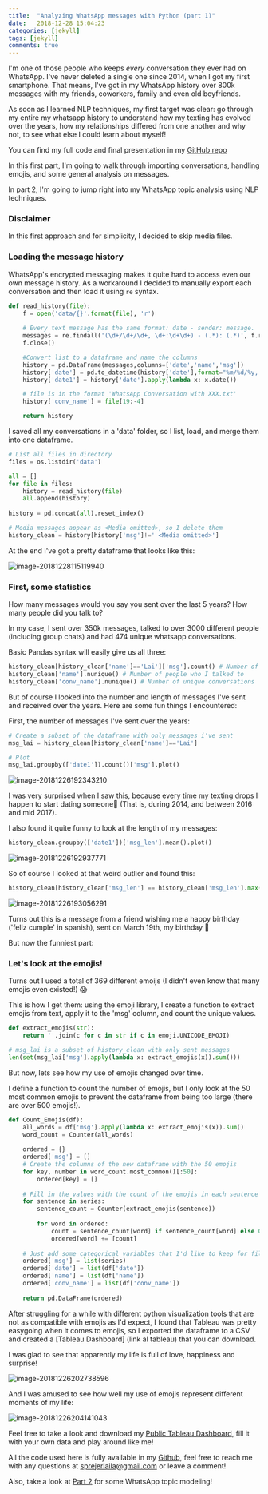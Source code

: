 ```yaml
---
title:  "Analyzing WhatsApp messages with Python (part 1)"
date:   2018-12-28 15:04:23
categories: [jekyll]
tags: [jekyll]
comments: true
---
```

I'm one of those people who keeps *every* conversation they ever had on WhatsApp. I've never deleted a single one since 2014, when I got my first smartphone. That means, I've got in my WhatsApp history over 800k messages with my friends, coworkers, family and even old boyfriends. 

As soon as I learned NLP techniques, my first target was clear: go through my entire my whatsapp history to understand how my texting has evolved over the years, how my relationships differed from one another and why not, to see what else I could learn about myself! 

You can find my full code and final presentation in my [GitHub repo](https://github.com/sprejerlaila/whatsapp-me)

In this first part, I'm going to walk through importing conversations, handling emojis, and some general analysis on messages.

In part 2, I'm going to jump right into my WhatsApp topic analysis using NLP techniques.

### Disclaimer 

In this first approach and for simplicity, I decided to skip media files. 

### Loading the message history

WhatsApp's encrypted messaging makes it quite hard to access even our own message history. As a workaround I decided to manually export each conversation and then load it using `re` syntax.

```python
def read_history(file):
    f = open('data/{}'.format(file), 'r')
 
    # Every text message has the same format: date - sender: message. 
    messages = re.findall('(\d+/\d+/\d+, \d+:\d+\d+) - (.*): (.*)', f.read())
    f.close()

    #Convert list to a dataframe and name the columns
    history = pd.DataFrame(messages,columns=['date','name','msg'])
    history['date'] = pd.to_datetime(history['date'],format="%m/%d/%y, %H:%M")
    history['date1'] = history['date'].apply(lambda x: x.date())

    # file is in the format 'WhatsApp Conversation with XXX.txt'
    history['conv_name'] = file[19:-4]

    return history
```

I saved all my conversations in a 'data' folder, so I list, load, and merge them into one dataframe.

```python
# List all files in directory
files = os.listdir('data')

all = []
for file in files:
    history = read_history(file)
    all.append(history)
    
history = pd.concat(all).reset_index()

# Media messages appear as <Media omitted>, so I delete them
history_clean = history[history['msg']!=' <Media omitted>']
```

At the end I've got a pretty dataframe that looks like this:

![image-20181228115119940](/../images/image-20181228115119940.jpg)

### First, some statistics

How many messages would you say you sent over the last 5 years? How many people did you talk to? 

In my case, I sent over 350k messages, talked to over 3000 different people (including group chats) and had 474 unique whatsapp conversations.

Basic Pandas syntax will easily give us all three: 

```python
history_clean[history_clean['name']=='Lai']['msg'].count() # Number of messages sent
history_clean['name'].nunique() # Number of people who I talked to
history_clean['conv_name'].nunique() # Number of unique conversations
```

But of course I looked into the number and length of messages I've sent and received over the years. Here are some fun things I encountered:

First, the number of messages I've sent over the years:

```python
# Create a subset of the dataframe with only messages i've sent
msg_lai = history_clean[history_clean['name']=='Lai']

# Plot
msg_lai.groupby(['date1']).count()['msg'].plot()
```



![image-20181226192343210](/../images/image-20181226192343210.jpg)

I was very surprised when I saw this, because every time my texting drops I happen to start dating someone:see_no_evil: (That is, during 2014, and between 2016 and mid 2017).

I also found it quite funny to look at the length of my messages:

```python
history_clean.groupby(['date1'])['msg_len'].mean().plot()
```

![image-20181226192937771](/../images/image-20181226192937771.jpg)

So of course I looked at that weird outlier and found this:

```python
history_clean[history_clean['msg_len'] == history_clean['msg_len'].max()]['msg'].values
```

![image-20181226193056291](/../images/image-20181226193056291.png)

Turns out this is a message from a friend wishing me a happy birthday ('feliz cumple' in spanish), sent on March 19th, my birthday :slightly_smiling_face:

But now the funniest part:

### Let's look at the emojis!

Turns out I used a total of 369 different emoijs (I didn't even know that many emojis even existed!) :scream:

This is how I get them: using the emoji library, I create a function to extract emojis from text, apply it to the 'msg' column, and count the unique values. 

```python
def extract_emojis(str):
    return ''.join(c for c in str if c in emoji.UNICODE_EMOJI)

# msg_lai is a subset of history_clean with only sent messages
len(set(msg_lai['msg'].apply(lambda x: extract_emojis(x)).sum()))
```

But now, lets see how my use of emojis changed over time. 

I define a function to count the number of emojis, but I only look at the 50 most common emojis to prevent the dataframe from being too large (there are over 500 emojis!).

```python
def Count_Emojis(df):
    all_words = df['msg'].apply(lambda x: extract_emojis(x)).sum()
    word_count = Counter(all_words)
     
    ordered = {}
    ordered['msg'] = []
    # Create the columns of the new dataframe with the 50 emojis
    for key, number in word_count.most_common()[:50]:
        ordered[key] = []
    
    # Fill in the values with the count of the emojis in each sentence
    for sentence in series:
        sentence_count = Counter(extract_emojis(sentence))
        
        for word in ordered:
            count = sentence_count[word] if sentence_count[word] else 0
            ordered[word] += [count]
    
    # Just add some categorical variables that I'd like to keep for filtering purposes
    ordered['msg'] = list(series)
    ordered['date'] = list(df['date'])
    ordered['name'] = list(df['name'])
    ordered['conv_name'] = list(df['conv_name'])
    
    return pd.DataFrame(ordered)
```

After struggling for a while with different python visualization tools that are not as compatible with emojis as I'd expect, I found that Tableau was pretty easygoing when it comes to emojis, so I exported the dataframe to a CSV and created a [Tableau Dashboard] (link al tableau) that you can download.

I was glad to see that apparently my life is full of love, happiness and surprise! 

![image-20181226202738596](/../images/image-20181226202738596.jpg)



And I was amused to see how well my use of emojis represent different moments of my life:

![image-20181226204141043](/../images/image-20181226204141043.jpg)

Feel free to take a look and download my [Public Tableau Dashboard](link), fill it with your own data and play around like me!  

All the code used here is fully available in my [Github](link), feel free to reach me with any questions at sprejerlaila@gmail.com or leave a comment! 

Also, take a look at [Part 2](link) for some WhatsApp topic modeling!

